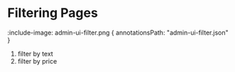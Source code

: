 # Filtering Pages

:include-image: admin-ui-filter.png { annotationsPath: "admin-ui-filter.json" }

1. filter by text
2. filter by price

